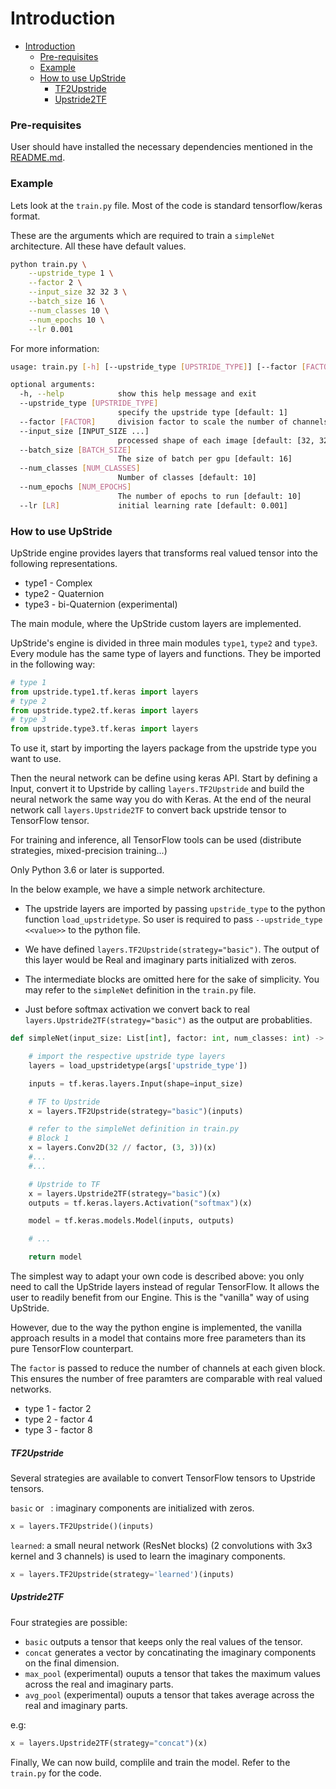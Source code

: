 # Introduction

- [Introduction](#introduction)
    - [Pre-requisites](#pre-requisites)
    - [Example](#example)
    - [How to use UpStride](#how-to-use-upstride)
        - [TF2Upstride](#tf2upstride)
        - [Upstride2TF](#upstride2tf)

### Pre-requisites 

User should have installed the necessary dependencies mentioned in the [README.md](../README.md).

### Example

Lets look at the `train.py` file. Most of the code is standard tensorflow/keras format.

These are the arguments which are required to train a `simpleNet` architecture. All these have default values. 

```bash
python train.py \
    --upstride_type 1 \
    --factor 2 \
    --input_size 32 32 3 \
    --batch_size 16 \
    --num_classes 10 \
    --num_epochs 10 \
    --lr 0.001
```

For more information: 
```bash
usage: train.py [-h] [--upstride_type [UPSTRIDE_TYPE]] [--factor [FACTOR]] [--input_size [INPUT_SIZE ...]] [--batch_size [BATCH_SIZE]] [--num_classes [NUM_CLASSES]] [--num_epochs [NUM_EPOCHS]] [--lr [LR]]

optional arguments:
  -h, --help            show this help message and exit
  --upstride_type [UPSTRIDE_TYPE]
                        specify the upstride type [default: 1]
  --factor [FACTOR]     division factor to scale the number of channels. factor=2 means the model will have half the number of channels compare to default implementation [default: 2]
  --input_size [INPUT_SIZE ...]
                        processed shape of each image [default: [32, 32, 3]]
  --batch_size [BATCH_SIZE]
                        The size of batch per gpu [default: 16]
  --num_classes [NUM_CLASSES]
                        Number of classes [default: 10]
  --num_epochs [NUM_EPOCHS]
                        The number of epochs to run [default: 10]
  --lr [LR]             initial learning rate [default: 0.001]
```

### How to use UpStride

UpStride engine provides layers that transforms real valued tensor into the following representations.

- type1 - Complex 
- type2 - Quaternion
- type3 - bi-Quaternion (experimental)

The main module, where the UpStride custom layers are implemented.

UpStride's engine is divided in three main modules `type1`, `type2` and `type3`. Every module has the same type of layers and functions. They be imported in the following way:

```python
# type 1
from upstride.type1.tf.keras import layers
# type 2
from upstride.type2.tf.keras import layers
# type 3
from upstride.type3.tf.keras import layers
```

To use it, start by importing the layers package from the upstride type you want to use. 

Then the neural network can be define using keras API. Start by defining a Input, convert it to Upstride by calling `layers.TF2Upstride` and build
the neural network the same way you do with Keras. At the end of the neural network call `layers.Upstride2TF` to convert back upstride tensor to TensorFlow tensor.

For training and inference, all TensorFlow tools can be used (distribute strategies, mixed-precision training...)

Only Python 3.6 or later is supported.

In the below example, we have a simple network architecture.

* The upstride layers are imported by passing `upstride_type` to the python function `load_upstridetype`. So user is required to pass `--upstride_type <<value>>` to the python file.
 
* We have defined `layers.TF2Upstride(strategy="basic")`. The output of this layer would be Real and imaginary parts initialized with zeros.

* The intermediate blocks are omitted here for the sake of simplicity. You may refer to the `simpleNet` definition in the `train.py` file. 

* Just before softmax activation we convert back to real `layers.Upstride2TF(strategy="basic")` as the output are probablities.



```python
def simpleNet(input_size: List[int], factor: int, num_classes: int) -> tf.keras.Model:

    # import the respective upstride type layers
    layers = load_upstridetype(args['upstride_type'])

    inputs = tf.keras.layers.Input(shape=input_size)

    # TF to Upstride
    x = layers.TF2Upstride(strategy="basic")(inputs)

    # refer to the simpleNet definition in train.py
    # Block 1
    x = layers.Conv2D(32 // factor, (3, 3))(x)
    #...
    #...

    # Upstride to TF
    x = layers.Upstride2TF(strategy="basic")(x)
    outputs = tf.keras.layers.Activation("softmax")(x)

    model = tf.keras.models.Model(inputs, outputs)

    # ...

    return model
```

The simplest way to adapt your own code is described above: you only need to call the UpStride layers instead of regular TensorFlow. It allows the user to readily benefit from our Engine. This is the "vanilla" way of using UpStride.

However, due to the way the python engine is implemented, the vanilla approach results in a model that contains more free parameters than its pure TensorFlow counterpart. 

The `factor` is passed to reduce the number of channels at each given block. This ensures the number of free paramters are comparable with real valued networks. 

* type 1 - factor 2
* type 2 - factor 4
* type 3 - factor 8

##### TF2Upstride

Several strategies are available to convert TensorFlow tensors to Upstride tensors.

`basic` or ` `: imaginary components are initialized with zeros.

```python
x = layers.TF2Upstride()(inputs)
```
`learned`: a small neural network (ResNet blocks) (2 convolutions with 3x3 kernel and 3 channels) is used to learn the imaginary components.

```python
x = layers.TF2Upstride(strategy='learned')(inputs)
```

##### Upstride2TF

Four strategies are possible:

- `basic` outputs a tensor that keeps only the real values of the tensor. 
- `concat` generates a vector by concatinating the imaginary components on the final dimension.
- `max_pool` (experimental) ouputs a tensor that takes the maximum values across the real and imaginary parts.
- `avg_pool` (experimental) ouputs a tensor that takes average across the real and imaginary parts.

e.g:
```python
x = layers.Upstride2TF(strategy="concat")(x)
```

Finally, We can now build, complile and train the model. Refer to the `train.py` for the code. 
